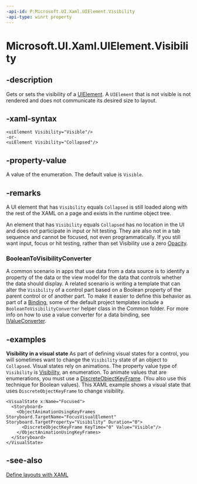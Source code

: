 ```yaml
---
-api-id: P:Microsoft.UI.Xaml.UIElement.Visibility
-api-type: winrt property
---
```


<!-- Property syntax
public Microsoft.UI.Xaml.Visibility Visibility { get;  set; }
-->

# Microsoft.UI.Xaml.UIElement.Visibility

## -description

Gets or sets the visibility of a [UIElement](uielement.md). A `UIElement` that is not visible is not rendered and does not communicate its desired size to layout.

## -xaml-syntax

```xaml
<uiElement Visibility="Visible"/>
-or-
<uiElement Visibility="Collapsed"/>
```

## -property-value

A value of the enumeration. The default value is `Visible`.

## -remarks

A UI element that has `Visibility` equals `Collapsed` is still loaded along with the rest of the XAML on a page and exists in the runtime object tree.

An element that has `Visibility` equals `Collapsed` has no location in the UI and does not participate in input or hit testing. They are also not in a tab sequence and cannot be focused, not even programmatically. If you still want input, focus or hit testing, rather than set Visibility use a zero [Opacity](uielement_opacity.md).

### BooleanToVisibilityConverter

A common scenario in apps that use data from a data source is to identify a property of the data or the view model for the data that controls whether the data should display. A related scenario is writing a template that can alter the `Visibility` of a control part based on a Boolean property of the parent control or of another part. To make it easier to define this behavior as part of a [Binding](../microsoft.ui.xaml.data/binding.md), some of the default project templates include a `BooleanToVisibilityConverter` helper class in the Common folder. For more info on how to use a value converter for a data binding, see [IValueConverter](../microsoft.ui.xaml.data/ivalueconverter.md).

## -examples

**Visibility in a visual state** As part of defining visual states for a control, you will sometimes want to change the `Visibility` state of an object to `Collapsed`. Visual states rely on animations. The property value type of `Visibility` is [Visibility](visibility.md), an enumeration. To animate values that are enumerations, you must use a [DiscreteObjectKeyFrame](../microsoft.ui.xaml.media.animation/discreteobjectkeyframe.md). (You also use this technique for Boolean values). This XAML example shows a visual state that uses `DiscreteObjectKeyFrame` to change visibility.

```xaml
<VisualState x:Name="Focused">
  <Storyboard>
    <ObjectAnimationUsingKeyFrames Storyboard.TargetName="FocusVisualElement" Storyboard.TargetProperty="Visibility" Duration="0">
      <DiscreteObjectKeyFrame KeyTime="0" Value="Visible"/>
    </ObjectAnimationUsingKeyFrames>
  </Storyboard>
</VisualState>
```

## -see-also

[Define layouts with XAML](/windows/uwp/layout/layouts-with-xaml)
